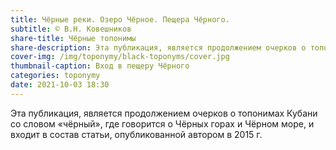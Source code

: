 ```yaml
---
title: Чёрные реки. Озеро Чёрное. Пещера Чёрного.
subtitle: © В.Н. Ковешников
share-title: Чёрные топонимы
share-description: Эта публикация, является продолжением очерков о топонимах Кубани со словом чёрный
cover-img: /img/toponymy/black-toponyms/cover.jpg
thumbnail-caption: Вход в пещеру Чёрного
categories: toponymy
date: 2021-10-03 18:30
---
```

Эта публикация, является продолжением очерков о топонимах Кубани со словом «чёрный», где говорится о Чёрных горах и Чёрном море, и входит в состав статьи, опубликованной автором в 2015 г.
